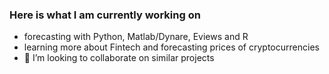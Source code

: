 
### Here is what I am currently working on

- forecasting with Python, Matlab/Dynare, Eviews and R
- learning more about Fintech and forecasting prices of cryptocurrencies
- 💞️ I’m looking to collaborate on similar projects

